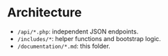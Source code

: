 # Architecture

- `/api/*.php`: independent JSON endpoints.
- `/includes/*`: helper functions and bootstrap logic.
- `/documentation/*.md`: this folder.
